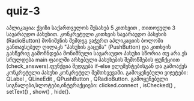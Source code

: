 # quiz-3
აპლიკაცია: ქვიზი საქართველოს შესახებ 5 კითხვით , თითოეული 3 სავარაუდო პასუხით. 
კონკრეტული კითხვის სავარაუდო პასუხის (RadioButton) მონიშვნის შემდეგ ვაჭერთ აპლიკაციის ბოლოში განთავსებულ ღილაკს "პასუხის გაცემა" (PushButton) და კითხვის გასწვრივ გამოჩნდება მონიშნული სავარაუდო პასუხი სწორია თუ არა.ეს სრულდება main ფაილში არსებული პასუხების შემოწმების ფუნქციით (check_answers).ფუნქცია შედგება if-else ელემენტებისგან და გამოაქვს კონკრეტული პასუხი კონკრეტულ შემთხვევაში.
გამოყენებული ვიჯეტები: QLabel , QLineEdit , QPushButton , QRadioButton.
გამოყენებული სიგნალები,სლოტები,ინტერაქციები: clicked.connect , isChecked() , setText() , show() , hide().
